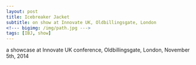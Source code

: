 ```yaml
---
layout: post
title: Icebreaker Jacket
subtitle: on show at Innovate UK, Oldbillingsgate, London
<!--- bigimg: /img/path.jpg --->
tags: [IBJ, show]
---
```


a showcase at Innovate UK conference, Oldbillingsgate, London, November 5th, 2014
